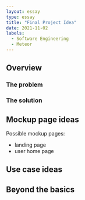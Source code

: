 ```yaml
---
layout: essay
type: essay
title: "Final Project Idea"
date: 2021-11-02
labels:
  - Software Engineering
  - Meteor
---
```


## Overview
### The problem
### The solution

## Mockup page ideas
Possible mockup pages:
- landing page
- user home page

## Use case ideas

## Beyond the basics
